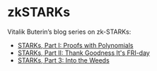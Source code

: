 # zkSTARKs


Vitalik Buterin’s blog series on zk-STARKs:
- [STARKs, Part I: Proofs with Polynomials](https://vitalik.ca/general/2017/11/09/starks_part_1.html)
- [STARKs, Part II: Thank Goodness It's FRI-day](https://vitalik.ca/general/2017/11/22/starks_part_2.html)
- [STARKs, Part 3: Into the Weeds](https://vitalik.ca/general/2018/07/21/starks_part_3.html)


